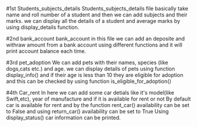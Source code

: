 #1st Students_subjects_details
Students_subjects_details file basically take name and roll number of a student and then we can add subjects and their marks.
we can display all the details of a student and average marks by using display_details function.


#2nd bank_account
bank_account in this file we can add an deposite and withraw amount from a bank account using different functions and it will print account balance each time.


#3rd pet_adoption
We can add pets with their names, species (like dogs,cats etc.) and age.
we can display details of pets using function display_info() and if their age is less than 10 they are eligible for adoption and this can be checked by using function is_eligible_for_adoption()


#4th Car_rent
In here we can add some car detials like it's model(like Swift,etc), year of manufacture and if it is available for rent or not
By default car is available for rent and by the function rent_car() availability can be set to False and using  return_car() availability can be set to True
Using display_status() car information can be printed.
